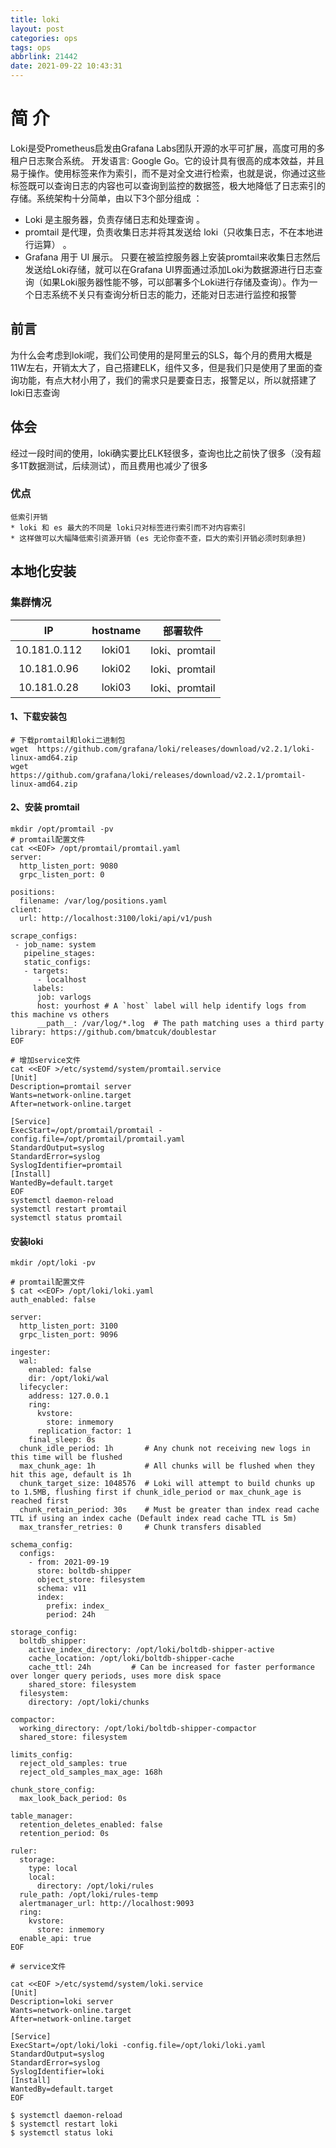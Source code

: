 ```yaml
---
title: loki
layout: post
categories: ops
tags: ops
abbrlink: 21442
date: 2021-09-22 10:43:31
---
```


# 简 介

Loki是受Prometheus启发由Grafana Labs团队开源的水平可扩展，高度可用的多租户日志聚合系统。 开发语言: Google Go。它的设计具有很高的成本效益，并且易于操作。使用标签来作为索引，而不是对全文进行检索，也就是说，你通过这些标签既可以查询日志的内容也可以查询到监控的数据签，极大地降低了日志索引的存储。系统架构十分简单，由以下3个部分组成 ：

* Loki 是主服务器，负责存储日志和处理查询 。
* promtail 是代理，负责收集日志并将其发送给 loki（只收集日志，不在本地进行运算） 。
* Grafana 用于 UI 展示。
只要在被监控服务器上安装promtail来收集日志然后发送给Loki存储，就可以在Grafana UI界面通过添加Loki为数据源进行日志查询（如果Loki服务器性能不够，可以部署多个Loki进行存储及查询）。作为一个日志系统不关只有查询分析日志的能力，还能对日志进行监控和报警


<!--more-->

## 前言

   为什么会考虑到loki呢，我们公司使用的是阿里云的SLS，每个月的费用大概是11W左右，开销太大了，自己搭建ELK，组件又多，但是我们只是使用了里面的查询功能，有点大材小用了，我们的需求只是要查日志，报警足以，所以就搭建了loki日志查询

## 体会

   经过一段时间的使用，loki确实要比ELK轻很多，查询也比之前快了很多（没有超多1T数据测试，后续测试），而且费用也减少了很多

### 优点

    低索引开销
    * loki 和 es 最大的不同是 loki只对标签进行索引而不对内容索引
    * 这样做可以大幅降低索引资源开销 (es 无论你查不查，巨大的索引开销必须时刻承担)

## 本地化安装

### 集群情况

|      IP      | hostname |    部署软件    |
| :----------: | :------: | :------------: |
| 10.181.0.112 |  loki01  | loki、promtail |
| 10.181.0.96  |  loki02  | loki、promtail |
| 10.181.0.28  |  loki03  | loki、promtail |

#### 1、下载安装包

``` 
# 下载promtail和loki二进制包
wget  https://github.com/grafana/loki/releases/download/v2.2.1/loki-linux-amd64.zip
wget https://github.com/grafana/loki/releases/download/v2.2.1/promtail-linux-amd64.zip  
```

#### 2、安装 promtail

```
mkdir /opt/promtail -pv
# promtail配置文件
cat <<EOF> /opt/promtail/promtail.yaml  
server:  
  http_listen_port: 9080  
  grpc_listen_port: 0  
  
positions:  
  filename: /var/log/positions.yaml
client:  
  url: http://localhost:3100/loki/api/v1/push  
  
scrape_configs:  
 - job_name: system  
   pipeline_stages:  
   static_configs:  
   - targets:  
      - localhost  
     labels:  
      job: varlogs    
      host: yourhost # A `host` label will help identify logs from this machine vs others  
      __path__: /var/log/*.log  # The path matching uses a third party library: https://github.com/bmatcuk/doublestar  
EOF

# 增加service文件  
cat <<EOF >/etc/systemd/system/promtail.service  
[Unit]  
Description=promtail server  
Wants=network-online.target  
After=network-online.target  
  
[Service]  
ExecStart=/opt/promtail/promtail -config.file=/opt/promtail/promtail.yaml  
StandardOutput=syslog  
StandardError=syslog  
SyslogIdentifier=promtail  
[Install]  
WantedBy=default.target  
EOF  
systemctl daemon-reload  
systemctl restart promtail  
systemctl status promtail
```

#### 安装loki

```
mkdir /opt/loki -pv  
  
# promtail配置文件  
$ cat <<EOF> /opt/loki/loki.yaml  
auth_enabled: false  
  
server:  
  http_listen_port: 3100  
  grpc_listen_port: 9096  
  
ingester:  
  wal:  
    enabled: false
    dir: /opt/loki/wal  
  lifecycler:  
    address: 127.0.0.1  
    ring:  
      kvstore:  
        store: inmemory  
      replication_factor: 1  
    final_sleep: 0s  
  chunk_idle_period: 1h       # Any chunk not receiving new logs in this time will be flushed  
  max_chunk_age: 1h           # All chunks will be flushed when they hit this age, default is 1h  
  chunk_target_size: 1048576  # Loki will attempt to build chunks up to 1.5MB, flushing first if chunk_idle_period or max_chunk_age is reached first  
  chunk_retain_period: 30s    # Must be greater than index read cache TTL if using an index cache (Default index read cache TTL is 5m)  
  max_transfer_retries: 0     # Chunk transfers disabled  
  
schema_config:  
  configs:  
    - from: 2021-09-19
      store: boltdb-shipper  
      object_store: filesystem  
      schema: v11  
      index:  
        prefix: index_  
        period: 24h  
  
storage_config:  
  boltdb_shipper:  
    active_index_directory: /opt/loki/boltdb-shipper-active  
    cache_location: /opt/loki/boltdb-shipper-cache  
    cache_ttl: 24h         # Can be increased for faster performance over longer query periods, uses more disk space  
    shared_store: filesystem  
  filesystem:  
    directory: /opt/loki/chunks  
  
compactor:  
  working_directory: /opt/loki/boltdb-shipper-compactor  
  shared_store: filesystem  
  
limits_config:  
  reject_old_samples: true  
  reject_old_samples_max_age: 168h  
  
chunk_store_config:  
  max_look_back_period: 0s  
  
table_manager:  
  retention_deletes_enabled: false  
  retention_period: 0s  
  
ruler:  
  storage:  
    type: local  
    local:  
      directory: /opt/loki/rules  
  rule_path: /opt/loki/rules-temp  
  alertmanager_url: http://localhost:9093  
  ring:  
    kvstore:  
      store: inmemory  
  enable_api: true  
EOF  
  
# service文件  
  
cat <<EOF >/etc/systemd/system/loki.service  
[Unit]  
Description=loki server  
Wants=network-online.target  
After=network-online.target  
  
[Service]  
ExecStart=/opt/loki/loki -config.file=/opt/loki/loki.yaml  
StandardOutput=syslog  
StandardError=syslog  
SyslogIdentifier=loki  
[Install]  
WantedBy=default.target  
EOF  
  
$ systemctl daemon-reload  
$ systemctl restart loki  
$ systemctl status loki
```

